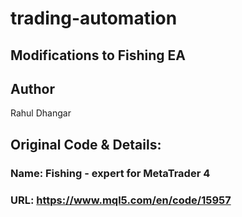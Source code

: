 # trading-automation

## Modifications to Fishing EA

## Author
Rahul Dhangar

## Original Code & Details:
### Name: Fishing - expert for MetaTrader 4
### URL: https://www.mql5.com/en/code/15957

